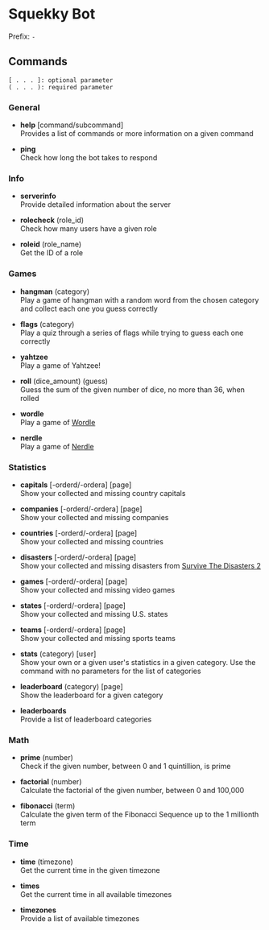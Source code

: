 # Squekky Bot
Prefix: `-`

## Commands
```
[ . . . ]: optional parameter
( . . . ): required parameter
```
### General
* **help** [command/subcommand]  
Provides a list of commands or more information on a given command

* **ping**  
Check how long the bot takes to respond

### Info
* **serverinfo**  
Provide detailed information about the server

* **rolecheck** (role_id)  
Check how many users have a given role

* **roleid** (role_name)  
Get the ID of a role

### Games
* **hangman** (category)  
Play a game of hangman with a random word from the chosen category and collect each one you guess correctly

* **flags** (category)  
Play a quiz through a series of flags while trying to guess each one correctly

* **yahtzee**  
Play a game of Yahtzee!

* **roll** (dice_amount) (guess)  
Guess the sum of the given number of dice, no more than 36, when rolled 

* **wordle**  
Play a game of [Wordle](https://www.nytimes.com/games/wordle/)

* **nerdle**  
Play a game of [Nerdle](https://nerdlegame.com/)

### Statistics
* **capitals** [-orderd/-ordera] [page]  
Show your collected and missing country capitals

* **companies** [-orderd/-ordera] [page]  
Show your collected and missing companies

* **countries** [-orderd/-ordera] [page]  
Show your collected and missing countries 

* **disasters** [-orderd/-ordera] [page]  
Show your collected and missing disasters from [Survive The Disasters 2](https://www.roblox.com/games/180364455/Survive-The-Disasters-2)

* **games** [-orderd/-ordera] [page]  
Show your collected and missing video games

* **states** [-orderd/-ordera] [page]  
Show your collected and missing U.S. states

* **teams** [-orderd/-ordera] [page]  
Show your collected and missing sports teams

* **stats** (category) [user]  
Show your own or a given user's statistics in a given category. Use the command with no parameters for the list of categories

* **leaderboard** (category) [page]  
Show the leaderboard for a given category

* **leaderboards**  
Provide a list of leaderboard categories

### Math
* **prime** (number)  
Check if the given number, between 0 and 1 quintillion, is prime

* **factorial** (number)  
Calculate the factorial of the given number, between 0 and 100,000

* **fibonacci** (term)  
Calculate the given term of the Fibonacci Sequence up to the 1 millionth term

### Time
* **time** (timezone)  
Get the current time in the given timezone

* **times**  
Get the current time in all available timezones

* **timezones**  
Provide a list of available timezones
